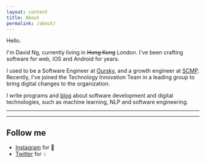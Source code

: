 ```yaml
---
layout: content
title: About
permalink: /about/
---
```


Hello.

I'm David Ng, currently living in <s>Hong Kong</s> London. I've been crafting software for web, iOS and Android for years.

I used to be a Software Engineer at [Oursky](https://oursky.com), and a growth engineer at [SCMP]("https://www.scmp.com").
Recently, I've joined the Technology Innovation Team in a leading group to bring digital changes to the organization.

I write programs and [blog](https://medium.com/@iamdavidng) about software development and digital technologies, such as machine learning, NLP and software engineering.

----


----

## Follow me

- [Instagram](https://www.instagram.com/dadadilada) for 📸
- [Twitter](https://www.twitter.com/davidng_hk) for 💡

